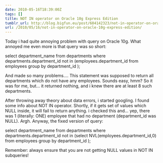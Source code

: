 ```yaml
---
date: 2010-05-16T18:39:00Z
tags: []
title: NOT IN operator on Oracle 10g Express Edition
tumblr_url: http://blog.bigfun.eu/post/604142323/not-in-operator-on-oracle-10g-express-edition
url: /2010/05/16/not-in-operator-on-oracle-10g-express-edition/
---
```


Today i had quite annoying problem with query on Oracle 10g. What annoyed me even more is that query was so short:
<!--more-->

select department_name from departments where departments.department_id not in (employees.department_id from employees group by department_id );


And made so many problems….
This statement was supposed to return all departments which do not have any employees. Sounds easy, hmm? So it was for me, but… it returned nothing, and i knew there are at least 8 such departments.

After throwing away theory about data errors, i started googling. I found some info about NOT IN operator. Shortly, if it gets set of values which NULL inside, it will fail to return anything. i checked this and… yep, there was 1 (literally: ONE) employee that had no department (department_id was NULL). Argh.
Anyway, the fixed version of query:


select department_name from departments where departments.department_id not in (select NVL(employees.department_id,0) from employees group by department_id );


Remember: always ensure that you are not getting NULL values in NOT IN subqueries!
